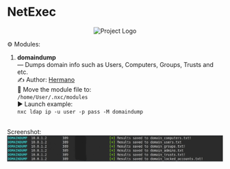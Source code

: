 # NetExec
<p align="center">
      <img src="https://www.netexec.wiki/~gitbook/image?url=https%3A%2F%2F361548579-files.gitbook.io%2F%7E%2Ffiles%2Fv0%2Fb%2Fgitbook-x-prod.appspot.com%2Fo%2Fspaces%252Fb0qbsNvsXjRTsQcNipGM%252Fuploads%252FNEZU0Fm9755tKpoesEZ0%252FNetExec-Logo-Color.png%3Falt%3Dmedia%26token%3D4cb6bf72-4506-45b2-9388-166b13d7715a&width=1248&dpr=1&quality=100&sign=443adff9&sv=2" alt="Project Logo" width="726">
</p>

⚙️ Modules:<br>

1. **domaindump** <br>
— Dumps domain info such as Users, Computers, Groups, Trusts and etc. <br>
✍️ Author: [Hermano](https://rehubcom.pro/members/33/) <br>
📁 Move the module file to: <br>
`/home/User/.nxc/modules` <br>
▶️ Launch example: <br>
`nxc ldap ip -u user -p pass -M domaindump` <br>
<br>
Screenshot:<br>
 <img src="https://github.com/0xHaskar/ArsenalKit/blob/main/NetExec/domaindump/image.png" >
